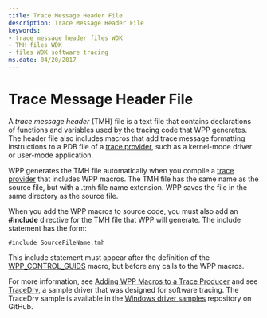 ```yaml
---
title: Trace Message Header File
description: Trace Message Header File
keywords:
- trace message header files WDK
- TMH files WDK
- files WDK software tracing
ms.date: 04/20/2017
---
```


# Trace Message Header File


A *trace message header* (TMH) file is a text file that contains declarations of functions and variables used by the tracing code that WPP generates. The header file also includes macros that add trace message formatting instructions to a PDB file of a [trace provider](trace-provider.md), such as a kernel-mode driver or user-mode application.

WPP generates the TMH file automatically when you compile a [trace provider](trace-provider.md) that includes WPP macros. The TMH file has the same name as the source file, but with a .tmh file name extension. WPP saves the file in the same directory as the source file.

When you add the WPP macros to source code, you must also add an **\#include** directive for the TMH file that WPP will generate. The include statement has the form:

```
#include SourceFileName.tmh
```

This include statement must appear after the definition of the [WPP\_CONTROL\_GUIDS](/previous-versions/windows/hardware/previsioning-framework/ff556186(v=vs.85)) macro, but before any calls to the WPP macros.

For more information, see [Adding WPP Macros to a Trace Producer](adding-wpp-macros-to-a-trace-provider.md) and see [TraceDrv](https://github.com/Microsoft/Windows-driver-samples/tree/main/general/tracing/tracedriver), a sample driver that was designed for software tracing. The TraceDrv sample is available in the [Windows driver samples](https://github.com/Microsoft/Windows-driver-samples) repository on GitHub.

 

